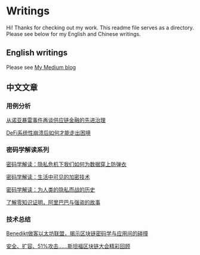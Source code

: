# Writings
Hi! Thanks for checking out my work. This readme file serves as a directory. Please see below for my English and Chinese writings.

## English writings
Please see [My Medium blog](https://medium.com/@ze_chen)

## 中文文章


### 用例分析
[从诺亚暴雷事件再谈供应链金融的先进治理](https://mp.weixin.qq.com/s/hPC7iRgW6Tz0q73FiFahog)

[DeFi系统性崩溃后如何才能走出困境](https://mp.weixin.qq.com/s/PMXC6TPU3fdTiBUjPEJhuQ)

### 密码学解读系列
[密码学解读：隐私危机下我们如何为数据穿上防弹衣](https://mp.weixin.qq.com/s/pbcz90ZUwSfFWlfJYvxz9Q)

[密码学解读：生活中可见的加密技术](https://mp.weixin.qq.com/s/bfhxYM5umdFeJGOCczV2Ag)

[密码学解读：为人类的隐私而战的历史](https://mp.weixin.qq.com/s/Vi1afiuZfyr6okaFlxm8rw)

[了解零知识证明，阿里巴巴与强盗的故事](https://mp.weixin.qq.com/s/sjk_RfLeHo1DBVRqOI7C7g)

### 技术总结
[Benedikt做客以太坊联盟，揭示区块链密码学与应用间的碰撞](https://mp.weixin.qq.com/s/-5FRy7ZgY7ulhFj4v3Ev6g)

[安全、扩容、51%攻击……斯坦福区块链大会精彩回顾](https://mp.weixin.qq.com/s/jyID8BOgIU0UbVTVJSSJdA)
